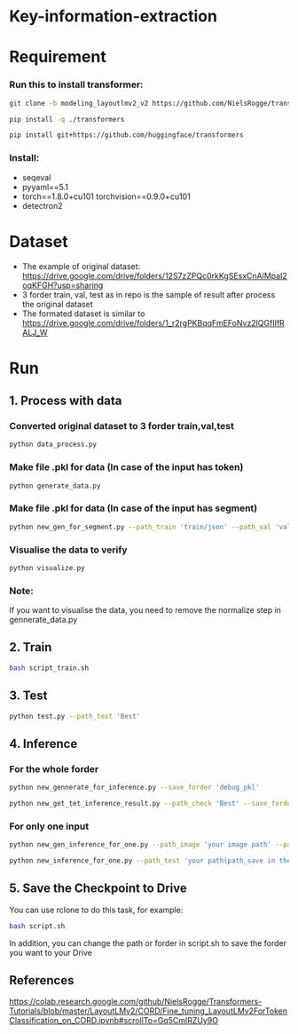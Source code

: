 
# Key-information-extraction

# Requirement
### Run this to install transformer:
```bash
git clone -b modeling_layoutlmv2_v2 https://github.com/NielsRogge/transformers.git
```
```bash
pip install -q ./transformers
```
```bash
pip install git+https://github.com/huggingface/transformers
```
### Install:
- seqeval
- pyyaml==5.1
- torch==1.8.0+cu101 torchvision==0.9.0+cu101
- detectron2

# Dataset

- The example of original dataset: https://drive.google.com/drive/folders/12S7zZPQc0rkKgSEsxCnAlMpaI2oqKFGH?usp=sharing
- 3 forder train, val, test as in repo is the sample of result after process the original dataset 
- The formated dataset is similar to https://drive.google.com/drive/folders/1_r2rgPKBqqFmEFoNvz2lQGfIIfRALJ_W

# Run

## 1. Process with data
### Converted original dataset to 3 forder train,val,test
```bash
python data_process.py
```
### Make file .pkl for data  (In case of the input has token)
```bash
python generate_data.py
```

### Make file .pkl for data  (In case of the input has segment)
```bash
python new_gen_for_segment.py --path_train 'train/json' --path_val 'val/json' --path_test 'test/json'
```
### Visualise the data to verify
```bash
python visualize.py
```
### Note:
If you want to visualise the data, you need to remove the normalize step in gennerate_data.py

## 2. Train
```bash
bash script_train.sh
```

## 3. Test
```bash
python test.py --path_test 'Best'
```

## 4. Inference
### For the whole forder
```bash
python new_gennerate_for_inference.py --save_forder 'debug_pkl'
```

```bash
python new_get_tet_inference_result.py --path_check 'Best' --save_forder 'debug_pkl'
```

### For only one input
```bash
python new_gen_inference_for_one.py --path_image 'your image path' --path_json 'your json path' --path_save 'your path you want to save'
```
```bash
python new_inference_for_one.py --path_test 'your path(path_save in the previous command)' --path_check 'Best'
```


## 5. Save the Checkpoint to Drive
You can use rclone to do this task, for example:
```bash
bash script.sh
```
In addition, you can change the path or forder in script.sh to save the forder you want to your Drive

## References
https://colab.research.google.com/github/NielsRogge/Transformers-Tutorials/blob/master/LayoutLMv2/CORD/Fine_tuning_LayoutLMv2ForTokenClassification_on_CORD.ipynb#scrollTo=Gq5CmIRZUy9O